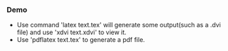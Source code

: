### Demo
-	Use command 'latex text.tex' will generate some output(such as a .dvi file) and use 'xdvi text.xdvi' to view it.
-	Use 'pdflatex text.tex' to generate a pdf file.
